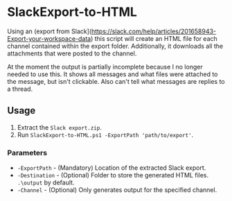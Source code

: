 # SlackExport-to-HTML

Using an (export from Slack](https://slack.com/help/articles/201658943-Export-your-workspace-data) this script will
create an HTML file for each channel contained within the export folder. Additionally, it downloads all the
attachments that were posted to the channel.

At the moment the output is partially incomplete because I no longer needed to use this. It shows all messages and
what files were attached to the message, but isn't clickable. Also can't tell what messages are replies to a thread.

## Usage

1. Extract the `Slack export.zip`.
2. Run `SlackExport-to-HTML.ps1 -ExportPath 'path/to/export'`.

### Parameters

* `-ExportPath` - (Mandatory) Location of the extracted Slack export.
* `-Destination` - (Optional) Folder to store the generated HTML files. `.\output` by default.
* `-Channel` - (Optional) Only generates output for the specified channel.
